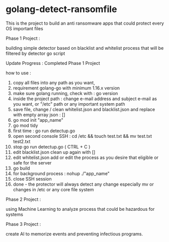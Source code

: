 # golang-detect-ransomfile
This is the project to build an anti ransomware apps that could protect every OS important files

Phase 1 Project :

building simple detector based on blacklist and whitelist process that will be filtered by detector go script

Update Progress : Completed Phase 1 Project

how to use :
1. copy all files into any path as you want,
2. requirement golang-go with minimum 1.16.x version
3. make sure golang running, check with : go version
4. inside the project path : change e-mail address and subject e-mail as you want, or "/etc" path or any important system path
5. save file, change / clean whitelist.json and blacklist.json and replace with empty array json : []
6. go mod init "app_name"
7. go mod tidy
8. first time : go run detectup.go
9. open second console SSH : cd /etc && touch test.txt && mv test.txt test2.txt
10. stop go run detectup.go ( CTRL + C )
11. edit blacklist.json clean up again with []
12. edit whitelist.json add or edit the process as you desire that eligible or safe for the server
13. go build
14. for background process : nohup ./"app_name"
15. close SSH session
16. done - the protector will always detect any change especially mv or changes in /etc or any core file system
    

Phase 2 Project :

using Machine Learning to analyze process that could be hazardous for systems

Phase 3 Project :

create AI to memorize events and preventing infectious programs.
